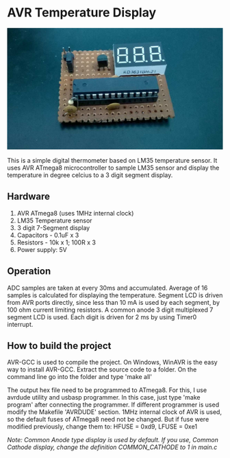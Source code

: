 # AVR Temperature Display

<img src="https://github.com/visakhanc/Temperature_Display/blob/master/picture.jpg">

This is a simple digital thermometer based on LM35 temperature sensor. It uses AVR ATmega8 microcontroller to sample LM35 sensor and display the temperature in degree celcius to a 3 digit segment display.


## Hardware

1. AVR ATmega8 (uses 1MHz internal clock)
2. LM35 Temperature sensor
3. 3 digit 7-Segment display
4. Capacitors - 0.1uF x 3
5. Resistors - 10k x 1; 100R x 3
6. Power supply: 5V


## Operation

ADC samples are taken at every 30ms and accumulated. Average of 16 samples is calculated for displaying the temperature. Segment LCD is driven from AVR ports directly, since less than 10 mA is used by each segment, by 100 ohm current limiting resistors. A common anode 3 digit multiplexed 7 segment LCD is used. Each digit is driven for 2 ms by using Timer0 interrupt.


## How to build the project

AVR-GCC is used to compile the project. On Windows, WinAVR is the easy way to install AVR-GCC.
Extract the source code to a folder. On the command line go into the folder and type 'make all'

The output hex file need to be programmed to ATmega8. For this, I use avrdude utility and usbasp programmer. In this case, just type 'make program' after connecting the programmer. If different programmer is used modify the Makefile 'AVRDUDE' section. 
1MHz internal clock of AVR is used, so the default fuses of ATmega8 need not be changed. But if fuse were modified previously, change them to: HFUSE = 0xd9, LFUSE = 0xe1

*Note: Common Anode type display is used by default. If you use, Common Cathode display, change the definition COMMON_CATHODE to 1 in main.c*
